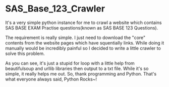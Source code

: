 # SAS_Base_123_Crawler

It's a very simple python instance for me to crawl a website which contains SAS BASE EXAM Practise questions(known as SAS BASE 123 Questions).

The requirement is really simple. I just need to download the "core" contents from the website pages which have squentially links. While doing it manually would be incredibly painful so I decided to write a little crawler to solve this problem.

As you can see, it's just a stupid for loop with a little help from beautifulsoup and urllib libraries then output to a txt file.
While it's so simple, it really helps me out.
So, thank programming and Python. That's what everyone always said, Python Rocks~!
